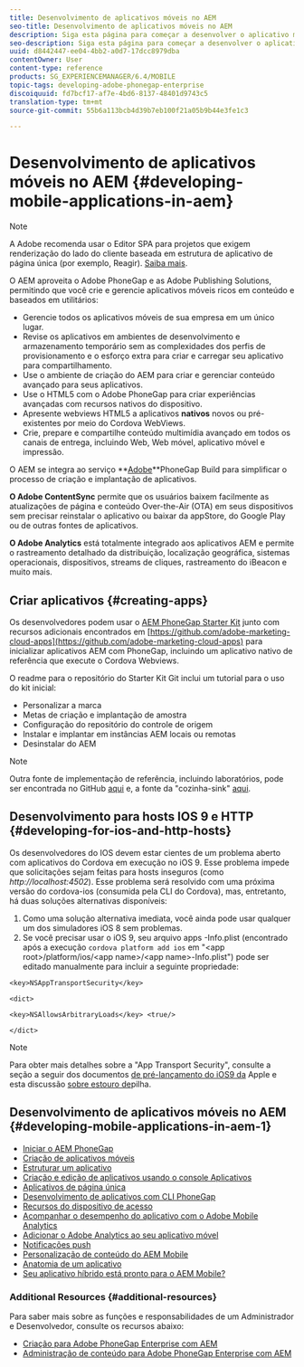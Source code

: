 ```yaml
---
title: Desenvolvimento de aplicativos móveis no AEM
seo-title: Desenvolvimento de aplicativos móveis no AEM
description: Siga esta página para começar a desenvolver o aplicativo móvel no AEM usando o Adobe PhoneGap Enterprise.
seo-description: Siga esta página para começar a desenvolver o aplicativo móvel no AEM usando o Adobe PhoneGap Enterprise.
uuid: d8442447-ee04-4bb2-a0d7-17dcc8979dba
contentOwner: User
content-type: reference
products: SG_EXPERIENCEMANAGER/6.4/MOBILE
topic-tags: developing-adobe-phonegap-enterprise
discoiquuid: fd7bcf17-af7e-4bd6-8137-48401d9743c5
translation-type: tm+mt
source-git-commit: 55b6a113bcb4d39b7eb100f21a05b9b44e3fe1c3

---
```



# Desenvolvimento de aplicativos móveis no AEM {#developing-mobile-applications-in-aem}

>[!NOTE]
>
>A Adobe recomenda usar o Editor SPA para projetos que exigem renderização do lado do cliente baseada em estrutura de aplicativo de página única (por exemplo, Reagir). [Saiba mais](/help/sites-developing/spa-overview.md).

O AEM aproveita o Adobe PhoneGap e as Adobe Publishing Solutions, permitindo que você crie e gerencie aplicativos móveis ricos em conteúdo e baseados em utilitários:

* Gerencie todos os aplicativos móveis de sua empresa em um único lugar.
* Revise os aplicativos em ambientes de desenvolvimento e armazenamento temporário sem as complexidades dos perfis de provisionamento e o esforço extra para criar e carregar seu aplicativo para compartilhamento.
* Use o ambiente de criação do AEM para criar e gerenciar conteúdo avançado para seus aplicativos.
* Use o HTML5 com o Adobe PhoneGap para criar experiências avançadas com recursos nativos do dispositivo.
* Apresente webviews HTML5 a aplicativos **nativos** novos ou pré-existentes por meio do Cordova WebViews.
* Crie, prepare e compartilhe conteúdo multimídia avançado em todos os canais de entrega, incluindo Web, Web móvel, aplicativo móvel e impressão.

O AEM se integra ao serviço **[Adobe](https://build.phonegap.com/)**PhoneGap Build para simplificar o processo de criação e implantação de aplicativos.

**O Adobe ContentSync** permite que os usuários baixem facilmente as atualizações de página e conteúdo Over-the-Air (OTA) em seus dispositivos sem precisar reinstalar o aplicativo ou baixar da appStore, do Google Play ou de outras fontes de aplicativos.

**O Adobe Analytics** está totalmente integrado aos aplicativos AEM e permite o rastreamento detalhado da distribuição, localização geográfica, sistemas operacionais, dispositivos, streams de cliques, rastreamento do iBeacon e muito mais.

## Criar aplicativos {#creating-apps}

Os desenvolvedores podem usar o [AEM PhoneGap Starter Kit](https://github.com/Adobe-Marketing-Cloud/aem-phonegap-starter-kit) junto com recursos adicionais encontrados em [https://github.com/adobe-marketing-cloud-apps](https://github.com/adobe-marketing-cloud-apps) para inicializar aplicativos AEM com PhoneGap, incluindo um aplicativo nativo de referência que execute o Cordova Webviews.

O readme para o repositório do Starter Kit Git inclui um tutorial para o uso do kit inicial:

* Personalizar a marca
* Metas de criação e implantação de amostra
* Configuração do repositório do controle de origem
* Instalar e implantar em instâncias AEM locais ou remotas
* Desinstalar do AEM

>[!NOTE]
>
>Outra fonte de implementação de referência, incluindo laboratórios, pode ser encontrada no GitHub [aqui](https://github.com/adobe-marketing-cloud-apps) e, a fonte da &quot;cozinha-sink&quot; [aqui](https://github.com/blefebvre/aem-phonegap-kitchen-sink).

## Desenvolvimento para hosts IOS 9 e HTTP {#developing-for-ios-and-http-hosts}

Os desenvolvedores do IOS devem estar cientes de um problema aberto com aplicativos do Cordova em execução no iOS 9. Esse problema impede que solicitações sejam feitas para hosts inseguros (como *http://localhost:4502*). Esse problema será resolvido com uma próxima versão do cordova-ios (consumida pela CLI do Cordova), mas, entretanto, há duas soluções alternativas disponíveis:

1. Como uma solução alternativa imediata, você ainda pode usar qualquer um dos simuladores iOS 8 sem problemas.
1. Se você precisar usar o iOS 9, seu arquivo apps -Info.plist (encontrado após a execução `cordova platform add ios` em &quot;&lt;app root>/platform/ios/&lt;app name>/&lt;app name>-Info.plist&quot;) pode ser editado manualmente para incluir a seguinte propriedade:

```
<key>NSAppTransportSecurity</key>

<dict>

<key>NSAllowsArbitraryLoads</key> <true/>

</dict>
```

>[!NOTE]
>
>Para obter mais detalhes sobre a &quot;App Transport Security&quot;, consulte a seção a seguir dos documentos [de pré-lançamento do iOS9 da](https://developer.apple.com/library/prerelease/ios/releasenotes/General/WhatsNewIniOS/Articles/iOS9.html#//apple_ref/doc/uid/TP40016198-SW14) Apple e esta discussão [sobre estouro de](https://stackoverflow.com/questions/30751053/ios9-ats-what-about-html5-based-apps/)pilha.

## Desenvolvimento de aplicativos móveis no AEM {#developing-mobile-applications-in-aem-1}

* [Iniciar o AEM PhoneGap](/help/mobile/starting-aem-phonegap-app.md)
* [Criação de aplicativos móveis](/help/mobile/building-app-mobile-phonegap.md)
* [Estruturar um aplicativo](/help/mobile/phonegap-structure-an-app.md)
* [Criação e edição de aplicativos usando o console Aplicativos](/help/mobile/phonegap-apps-console.md)
* [Aplicativos de página única](/help/mobile/phonegap-single-page-applications.md)
* [Desenvolvimento de aplicativos com CLI PhoneGap](/help/mobile/phonegap-apps-pg-cli.md)
* [Recursos do dispositivo de acesso](/help/mobile/phonegap-access-device-features.md)
* [Acompanhar o desempenho do aplicativo com o Adobe Mobile Analytics](/help/mobile/phonegap-intro-to-app-analytics.md)
* [Adicionar o Adobe Analytics ao seu aplicativo móvel](/help/mobile/phonegap-add-analytics-to-apps.md)
* [Notificações push](/help/mobile/phonegap-push-notifications.md)
* [Personalização de conteúdo do AEM Mobile](/help/mobile/phonegap-aem-mobile-content-personalization.md)
* [Anatomia de um aplicativo](/help/mobile/phonegap-apps-arch.md)
* [Seu aplicativo híbrido está pronto para o AEM Mobile?](/help/mobile/phonegap-adding-content-to-imported-app.md)

### Additional Resources {#additional-resources}

Para saber mais sobre as funções e responsabilidades de um Administrador e Desenvolvedor, consulte os recursos abaixo:

* [Criação para Adobe PhoneGap Enterprise com AEM](/help/mobile/phonegap.md)
* [Administração de conteúdo para Adobe PhoneGap Enterprise com AEM](/help/mobile/administer-phonegap.md)

